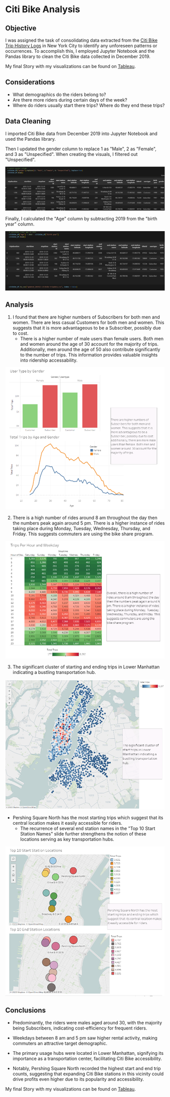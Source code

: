 # Citi Bike Analysis

## Objective 
I was assigned the task of consolidating data extracted from the [Citi Bike Trip History Logs](https://citibikenyc.com/system-data) in New York City to identify any unforeseen patterns or occurrences. To accomplish this, I employed Jupyter Notebook and the Pandas library to clean the Citi Bike data collected in December 2019.

My final Story with my visualizations can be found on [Tableau](https://public.tableau.com/app/profile/theresa.bravo/viz/CitiBikeChallenge_16989430405190/Story1?publish=yes). 

## Considerations
* What demographics do the riders belong to?
* Are there more riders during certain days of the week?
* Where do riders usually start there trips? Where do they end these trips?

## Data Cleaning

I imported Citi Bike data from December 2019 into Jupyter Notebook and used the Pandas library. 

Then I updated the gender column to replace 1 as "Male", 2 as "Female", and 3 as "Unspecified". When creating the visuals, I filtered out "Unspecified". 

![gender](Images/gender.PNG)

Finally, I calculated the "Age" column by subtracting 2019 from the "birth year" column. 

![year](Images/year.PNG)

## Analysis

1. I found that there are higher numbers of Subscribers for both men and women. There are less casual Customers for both men and women. This suggests that it is more advantageous to be a Subscriber, possibly due to cost.
    * There is a higher number of male users than female users. Both men and women around the age of 30 account for the majority of trips. Additionally, men around the age of 50 also contribute significantly to the number of trips.  This information provides valuable insights into ridership accessability.

![tripsgender](Images/tripsgender.PNG)

2. There is a high number of rides around 8 am throughout the day then the numbers peak again around 5 pm. There is a higher instance of rides taking place during Monday,  Tuesday, Wednesday, Thursday, and Friday. This suggests commuters are using the bike share program. 

![tripsweek](Images/tripsweek.PNG)

3. The significant cluster of starting and ending trips in Lower Manhattan indicating a bustling transportation hub.

![startloc](Images/startloc.PNG)

* Pershing Square North has the most starting trips which suggest that its central location makes it easily accessible for riders.
    * The recurrence of several end station names in the "Top 10 Start Station Names" slide further strengthens the notion of these locations serving as key transportation hubs.

![startstoploc](Images/startstoploc.PNG)

## Conclusions

* Predominantly, the riders were males aged around 30, with the majority being Subscribers, indicating cost-efficiency for frequent riders.

* Weekdays between 8 am and 5 pm saw higher rental activity, making commuters an attractive target demographic.

* The primary usage hubs were located in Lower Manhattan, signifying its importance as a transportation center, facilitating Citi Bike accessibility.

* Notably, Pershing Square North recorded the highest start and end trip counts, suggesting that expanding Citi Bike stations in this vicinity could drive profits even higher due to its popularity and accessibility.


My final Story with my visualizations can be found on [Tableau](https://public.tableau.com/app/profile/theresa.bravo/viz/CitiBikeChallenge_16989430405190/Story1?publish=yes). 
